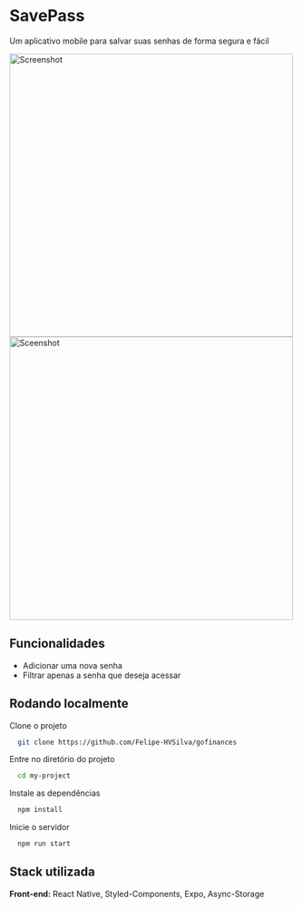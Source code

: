 # SavePass

Um aplicativo mobile para salvar suas senhas de forma segura e fácil


<div style="display; flex; ">
  <img  height="500"   src="https://user-images.githubusercontent.com/70115990/179070616-4c389231-810f-488e-a602-b944fc112a46.png" alt="Screenshot">
  <img  height="500" style="margin; 20" src="https://user-images.githubusercontent.com/70115990/179070788-272f7a00-ae7d-4667-9099-4f1f4e85b9b9.png" alt="Sceenshot">
  
</div>


## Funcionalidades

- Adicionar uma nova senha
- Filtrar apenas a senha que deseja acessar


## Rodando localmente

Clone o projeto

```bash
  git clone https://github.com/Felipe-HVSilva/gofinances
```

Entre no diretório do projeto

```bash
  cd my-project
```

Instale as dependências

```bash
  npm install
```

Inicie o servidor

```bash
  npm run start
```


## Stack utilizada

**Front-end:** React Native, Styled-Components, Expo, Async-Storage
